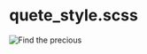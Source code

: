 
# quete_style.scss

![Find the precious](https://user-images.githubusercontent.com/76404051/166117736-f704e43d-12ee-4896-b774-f28a1df0a7ea.png)

